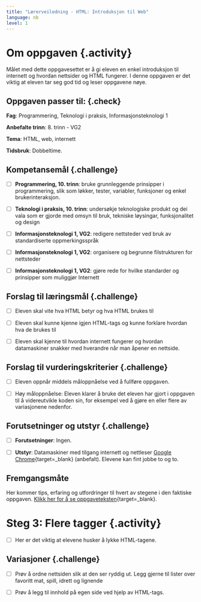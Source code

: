 ```yaml
---
title: "Lærerveiledning - HTML: Introduksjon til Web"
language: nb
level: 1
---
```



# Om oppgaven {.activity}

Målet med dette oppgavesettet er å gi eleven en enkel introduksjon til internett
og hvordan nettsider og HTML fungerer. I denne oppgaven er det viktig at eleven
tar seg god tid og leser oppgavene nøye.

## Oppgaven passer til: {.check}

 __Fag__: Programmering, Teknologi i praksis, Informasjonsteknologi 1

__Anbefalte trinn__: 8. trinn - VG2

__Tema__: HTML, web, internett

__Tidsbruk__: Dobbeltime.

## Kompetansemål {.challenge}

- [ ] __Programmering, 10. trinn__: bruke grunnleggende prinsipper i
      programmering, slik som løkker, tester, variabler, funksjoner og enkel
      brukerinteraksjon.

- [ ] __Teknologi i praksis, 10. trinn__: undersøkje teknologiske produkt og dei
      vala som er gjorde med omsyn til bruk, tekniske løysingar, funksjonalitet
      og design

- [ ] __Informasjonsteknologi 1, VG2__: redigere nettsteder ved bruk av
      standardiserte oppmerkingsspråk

- [ ] __Informasjonsteknologi 1, VG2__: organisere og begrunne filstrukturen for
      nettsteder

- [ ] __Informasjonsteknologi 1, VG2__: gjøre rede for hvilke standarder og
      prinsipper som muliggjør Internett

## Forslag til læringsmål {.challenge}

- [ ] Eleven skal vite hva HTML betyr og hva HTML brukes til

- [ ] Eleven skal kunne kjenne igjen HTML-tags og kunne forklare hvordan hva de
      brukes til

- [ ] Eleven skal kjenne til hvordan internett fungerer og hvordan datamaskiner
      snakker med hverandre når man åpener en nettside.

## Forslag til vurderingskriterier {.challenge}

- [ ] Eleven oppnår middels måloppnåelse ved å fullføre oppgaven.

- [ ] Høy måloppnåelse: Eleven klarer å bruke det eleven har gjort i oppgaven
      til å videreutvikle koden sin, for eksempel ved å gjøre en eller flere av
      variasjonene nedenfor.

## Forutsetninger og utstyr {.challenge}

- [ ] __Forutsetninger__: Ingen.    

- [ ] __Utstyr__: Datamaskiner med tilgang internett og nettleser [Google
      Chrome](https://www.google.com/chrome/browser/desktop/index.html){target=_blank}
      (anbefalt). Elevene kan fint jobbe to og to.


## Fremgangsmåte
Her kommer tips, erfaring og utfordringer til hvert av stegene i den faktiske
oppgaven. [Klikk her for å se
oppgaveteksten](introduksjon_til_web.html){target=_blank}.


# Steg 3: Flere tagger {.activity}

- [ ] Her er det viktig at elevene husker å lykke HTML-tagene.

## Variasjoner {.challenge}

- [ ] Prøv å ordne nettsiden slik at den ser ryddig ut. Legg gjerne til lister
      over favoritt mat, spill, idrett og lignende

- [ ] Prøv å legg til innhold på egen side ved hjelp av HTML-tags.

